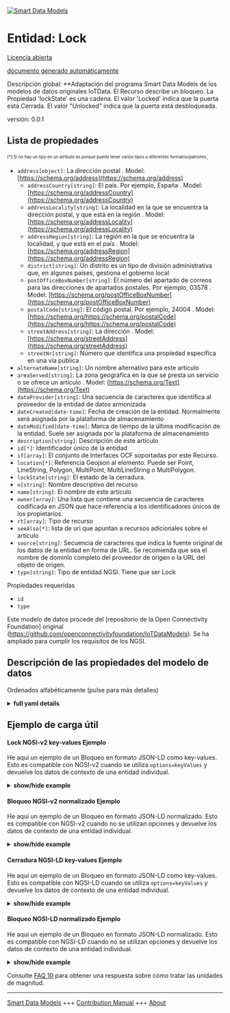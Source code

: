 <!-- 10-Header -->    
[![Smart Data Models](https://smartdatamodels.org/wp-content/uploads/2022/01/SmartDataModels_logo.png "Logo")](https://smartdatamodels.org)    
Entidad: Lock    
=============<!-- /10-Header -->    
<!-- 15-License -->    
[Licencia abierta](https://github.com/smart-data-models//dataModel.OCF/blob/master/Lock/LICENSE.md)    
[documento generado automáticamente](https://docs.google.com/presentation/d/e/2PACX-1vTs-Ng5dIAwkg91oTTUdt8ua7woBXhPnwavZ0FxgR8BsAI_Ek3C5q97Nd94HS8KhP-r_quD4H0fgyt3/pub?start=false&loop=false&delayms=3000#slide=id.gb715ace035_0_60)    
<!-- /15-License -->    
<!-- 20-Description -->    
Descripción global: **Adaptación del programa Smart Data Models de los modelos de datos originales IoTData. El Recurso describe un bloqueo. La Propiedad 'lockState' es una cadena. El valor 'Locked' indica que la puerta está Cerrada. El valor "Unlocked" indica que la puerta está desbloqueada.    
versión: 0.0.1    
<!-- /20-Description -->    
<!-- 30-PropertiesList -->    
## Lista de propiedades    
<sup><sub>[*] Si no hay un tipo en un atributo es porque puede tener varios tipos o diferentes formatos/patrones</sub></sup>.    
- `address[object]`: La dirección postal  . Model: [https://schema.org/address](https://schema.org/address)	- `addressCountry[string]`: El país. Por ejemplo, España  . Model: [https://schema.org/addressCountry](https://schema.org/addressCountry)    
	- `addressLocality[string]`: La localidad en la que se encuentra la dirección postal, y que está en la región  . Model: [https://schema.org/addressLocality](https://schema.org/addressLocality)    
	- `addressRegion[string]`: La región en la que se encuentra la localidad, y que está en el país  . Model: [https://schema.org/addressRegion](https://schema.org/addressRegion)    
	- `district[string]`: Un distrito es un tipo de división administrativa que, en algunos países, gestiona el gobierno local      
	- `postOfficeBoxNumber[string]`: El número del apartado de correos para las direcciones de apartados postales. Por ejemplo, 03578  . Model: [https://schema.org/postOfficeBoxNumber](https://schema.org/postOfficeBoxNumber)    
	- `postalCode[string]`: El código postal. Por ejemplo, 24004  . Model: [https://schema.org/https://schema.org/postalCode](https://schema.org/https://schema.org/postalCode)    
	- `streetAddress[string]`: La dirección  . Model: [https://schema.org/streetAddress](https://schema.org/streetAddress)    
	- `streetNr[string]`: Número que identifica una propiedad específica en una vía pública      
- `alternateName[string]`: Un nombre alternativo para este artículo  - `areaServed[string]`: La zona geográfica en la que se presta un servicio o se ofrece un artículo  . Model: [https://schema.org/Text](https://schema.org/Text)- `dataProvider[string]`: Una secuencia de caracteres que identifica al proveedor de la entidad de datos armonizada  - `dateCreated[date-time]`: Fecha de creación de la entidad. Normalmente será asignada por la plataforma de almacenamiento  - `dateModified[date-time]`: Marca de tiempo de la última modificación de la entidad. Suele ser asignada por la plataforma de almacenamiento  - `description[string]`: Descripción de este artículo  - `id[*]`: Identificador único de la entidad  - `if[array]`: El conjunto de Interfaces OCF soportadas por este Recurso.  - `location[*]`: Referencia Geojson al elemento. Puede ser Point, LineString, Polygon, MultiPoint, MultiLineString o MultiPolygon.  - `lockState[string]`: El estado de la cerradura.  - `n[string]`: Nombre descriptivo del recurso  - `name[string]`: El nombre de este artículo  - `owner[array]`: Una lista que contiene una secuencia de caracteres codificada en JSON que hace referencia a los identificadores únicos de los propietarios.  - `rt[array]`: Tipo de recurso  - `seeAlso[*]`: lista de uri que apuntan a recursos adicionales sobre el artículo  - `source[string]`: Secuencia de caracteres que indica la fuente original de los datos de la entidad en forma de URL. Se recomienda que sea el nombre de dominio completo del proveedor de origen o la URL del objeto de origen.  - `type[string]`: Tipo de entidad NGSI. Tiene que ser Lock  <!-- /30-PropertiesList -->    
<!-- 35-RequiredProperties -->    
Propiedades requeridas    
- `id`  - `type`  <!-- /35-RequiredProperties -->    
<!-- 40-RequiredProperties -->    
Este modelo de datos procede del [repositorio de la Open Connectivity Foundation] original (https://github.com/openconnectivityfoundation/IoTDataModels). Se ha ampliado para cumplir los requisitos de los NGSI.    
<!-- /40-RequiredProperties -->    
<!-- 50-DataModelHeader -->    
## Descripción de las propiedades del modelo de datos    
Ordenados alfabéticamente (pulse para más detalles)    
<!-- /50-DataModelHeader -->    
<!-- 60-ModelYaml -->    
<details><summary><strong>full yaml details</strong></summary>      
```yaml    
Lock:      
  description: Smart Data Models Program adaptation of the original IoTData data Models. The Resource describing a lock. The Property 'lockState' is a string. The value 'Locked' indicates that the door is Locked. The value 'Unlocked' indicates that the door is Unlocked.      
  properties:      
    address:      
      description: The mailing address      
      properties:      
        addressCountry:      
          description: 'The country. For example, Spain'      
          type: string      
          x-ngsi:      
            model: https://schema.org/addressCountry      
            type: Property      
        addressLocality:      
          description: 'The locality in which the street address is, and which is in the region'      
          type: string      
          x-ngsi:      
            model: https://schema.org/addressLocality      
            type: Property      
        addressRegion:      
          description: 'The region in which the locality is, and which is in the country'      
          type: string      
          x-ngsi:      
            model: https://schema.org/addressRegion      
            type: Property      
        district:      
          description: 'A district is a type of administrative division that, in some countries, is managed by the local government'      
          type: string      
          x-ngsi:      
            type: Property      
        postOfficeBoxNumber:      
          description: 'The post office box number for PO box addresses. For example, 03578'      
          type: string      
          x-ngsi:      
            model: https://schema.org/postOfficeBoxNumber      
            type: Property      
        postalCode:      
          description: 'The postal code. For example, 24004'      
          type: string      
          x-ngsi:      
            model: https://schema.org/https://schema.org/postalCode      
            type: Property      
        streetAddress:      
          description: The street address      
          type: string      
          x-ngsi:      
            model: https://schema.org/streetAddress      
            type: Property      
        streetNr:      
          description: Number identifying a specific property on a public street      
          type: string      
          x-ngsi:      
            type: Property      
      type: object      
      x-ngsi:      
        model: https://schema.org/address      
        type: Property      
    alternateName:      
      description: An alternative name for this item      
      type: string      
      x-ngsi:      
        type: Property      
    areaServed:      
      description: The geographic area where a service or offered item is provided      
      type: string      
      x-ngsi:      
        model: https://schema.org/Text      
        type: Property      
    dataProvider:      
      description: A sequence of characters identifying the provider of the harmonised data entity      
      type: string      
      x-ngsi:      
        type: Property      
    dateCreated:      
      description: Entity creation timestamp. This will usually be allocated by the storage platform      
      format: date-time      
      type: string      
      x-ngsi:      
        type: Property      
    dateModified:      
      description: Timestamp of the last modification of the entity. This will usually be allocated by the storage platform      
      format: date-time      
      type: string      
      x-ngsi:      
        type: Property      
    description:      
      description: A description of this item      
      type: string      
      x-ngsi:      
        type: Property      
    id:      
      anyOf:      
        - description: Identifier format of any NGSI entity      
          maxLength: 256      
          minLength: 1      
          pattern: ^[\w\-\.\{\}\$\+\*\[\]`|~^@!,:\\]+$      
          type: string      
          x-ngsi:      
            type: Property      
        - description: Identifier format of any NGSI entity      
          format: uri      
          type: string      
          x-ngsi:      
            type: Property      
      description: Unique identifier of the entity      
      x-ngsi:      
        type: Property      
    if:      
      description: The OCF Interface set supported by this Resource.      
      items:      
        enum:      
          - oic.if.a      
          - oic.if.baseline      
        type: string      
      minItems: 2      
      readOnly: true      
      type: array      
      uniqueItems: true      
      x-ngsi:      
        type: Property      
    location:      
      description: 'Geojson reference to the item. It can be Point, LineString, Polygon, MultiPoint, MultiLineString or MultiPolygon'      
      oneOf:      
        - description: Geojson reference to the item. Point      
          properties:      
            bbox:      
              items:      
                type: number      
              minItems: 4      
              type: array      
            coordinates:      
              items:      
                type: number      
              minItems: 2      
              type: array      
            type:      
              enum:      
                - Point      
              type: string      
          required:      
            - type      
            - coordinates      
          title: GeoJSON Point      
          type: object      
          x-ngsi:      
            type: GeoProperty      
        - description: Geojson reference to the item. LineString      
          properties:      
            bbox:      
              items:      
                type: number      
              minItems: 4      
              type: array      
            coordinates:      
              items:      
                items:      
                  type: number      
                minItems: 2      
                type: array      
              minItems: 2      
              type: array      
            type:      
              enum:      
                - LineString      
              type: string      
          required:      
            - type      
            - coordinates      
          title: GeoJSON LineString      
          type: object      
          x-ngsi:      
            type: GeoProperty      
        - description: Geojson reference to the item. Polygon      
          properties:      
            bbox:      
              items:      
                type: number      
              minItems: 4      
              type: array      
            coordinates:      
              items:      
                items:      
                  items:      
                    type: number      
                  minItems: 2      
                  type: array      
                minItems: 4      
                type: array      
              type: array      
            type:      
              enum:      
                - Polygon      
              type: string      
          required:      
            - type      
            - coordinates      
          title: GeoJSON Polygon      
          type: object      
          x-ngsi:      
            type: GeoProperty      
        - description: Geojson reference to the item. MultiPoint      
          properties:      
            bbox:      
              items:      
                type: number      
              minItems: 4      
              type: array      
            coordinates:      
              items:      
                items:      
                  type: number      
                minItems: 2      
                type: array      
              type: array      
            type:      
              enum:      
                - MultiPoint      
              type: string      
          required:      
            - type      
            - coordinates      
          title: GeoJSON MultiPoint      
          type: object      
          x-ngsi:      
            type: GeoProperty      
        - description: Geojson reference to the item. MultiLineString      
          properties:      
            bbox:      
              items:      
                type: number      
              minItems: 4      
              type: array      
            coordinates:      
              items:      
                items:      
                  items:      
                    type: number      
                  minItems: 2      
                  type: array      
                minItems: 2      
                type: array      
              type: array      
            type:      
              enum:      
                - MultiLineString      
              type: string      
          required:      
            - type      
            - coordinates      
          title: GeoJSON MultiLineString      
          type: object      
          x-ngsi:      
            type: GeoProperty      
        - description: Geojson reference to the item. MultiLineString      
          properties:      
            bbox:      
              items:      
                type: number      
              minItems: 4      
              type: array      
            coordinates:      
              items:      
                items:      
                  items:      
                    items:      
                      type: number      
                    minItems: 2      
                    type: array      
                  minItems: 4      
                  type: array      
                type: array      
              type: array      
            type:      
              enum:      
                - MultiPolygon      
              type: string      
          required:      
            - type      
            - coordinates      
          title: GeoJSON MultiPolygon      
          type: object      
          x-ngsi:      
            type: GeoProperty      
      x-ngsi:      
        type: GeoProperty      
    lockState:      
      description: The state of the lock.      
      enum:      
        - Locked      
        - Unlocked      
      type: string      
      x-ngsi:      
        type: Property      
    n:      
      description: Friendly name of the Resource      
      maxLength: 64      
      readOnly: true      
      type: string      
      x-ngsi:      
        type: Property      
    name:      
      description: The name of this item      
      type: string      
      x-ngsi:      
        type: Property      
    owner:      
      description: A List containing a JSON encoded sequence of characters referencing the unique Ids of the owner(s)      
      items:      
        anyOf:      
          - description: Identifier format of any NGSI entity      
            maxLength: 256      
            minLength: 1      
            pattern: ^[\w\-\.\{\}\$\+\*\[\]`|~^@!,:\\]+$      
            type: string      
            x-ngsi:      
              type: Property      
          - description: Identifier format of any NGSI entity      
            format: uri      
            type: string      
            x-ngsi:      
              type: Property      
        description: Unique identifier of the entity      
        x-ngsi:      
          type: Property      
      type: array      
      x-ngsi:      
        type: Property      
    rt:      
      description: Resource Type      
      items:      
        enum:      
          - oic.r.lock.status      
        maxLength: 64      
        type: string      
      minItems: 1      
      readOnly: true      
      type: array      
      uniqueItems: true      
      x-ngsi:      
        type: Property      
    seeAlso:      
      description: list of uri pointing to additional resources about the item      
      oneOf:      
        - items:      
            format: uri      
            type: string      
          minItems: 1      
          type: array      
        - format: uri      
          type: string      
      x-ngsi:      
        type: Property      
    source:      
      description: 'A sequence of characters giving the original source of the entity data as a URL. Recommended to be the fully qualified domain name of the source provider, or the URL to the source object'      
      type: string      
      x-ngsi:      
        type: Property      
    type:      
      description: NGSI entity type. It has to be Lock      
      enum:      
        - Lock      
      type: string      
      x-ngsi:      
        type: Property      
  required:      
    - id      
    - type      
  type: object      
  x-derived-from: https://github.com/OpenInterConnect/IoTDataModels/blob/master/LockResURI.swagger.json      
  x-disclaimer: 'Redistribution and use in source and binary forms, with or without modification, are permitted  provided that the license conditions are met. Copyleft (c) 2022 Contributors to Smart Data Models Program'      
  x-license-url: https://github.com/smart-data-models/dataModel.OCF/blob/master/Lock/LICENSE.md      
  x-model-schema: https://smart-data-models.github.io/dataModel.IoTDataModels/Lock/schema.json      
  x-model-tags: OCF      
  x-version: 0.0.1      
```    
</details>      
<!-- /60-ModelYaml -->    
<!-- 70-MiddleNotes -->    
<!-- /70-MiddleNotes -->    
<!-- 80-Examples -->    
## Ejemplo de carga útil    
#### Lock NGSI-v2 key-values Ejemplo    
He aquí un ejemplo de un Bloqueo en formato JSON-LD como key-values. Esto es compatible con NGSI-v2 cuando se utiliza `options=keyValues` y devuelve los datos de contexto de una entidad individual.    
<details><summary><strong>show/hide example</strong></summary>      
```json  
{  
  "id": "urn:ngsi-ld:Lock:id:RPFO:44012131",  
  "dateCreated": "2017-06-11T15:37:09Z",  
  "dateModified": "1980-01-15T22:40:11Z",  
  "source": "Senior agreement against environmental investment last simple. Him toward civil skill not per.",  
  "name": "Prevent administration state worker. Act thousand main consumer special more.",  
  "alternateName": "Sen",  
  "description": "Share risk state. Lot lose become. Certainly professional word bar right order.",  
  "dataProvider": "Move four nation explain free. Already pull half good head possible relate.",  
  "owner": [  
    "urn:ngsi-ld:Lock:items:FJTK:10760574",  
    "urn:ngsi-ld:Lock:items:FDDK:94705776"  
  ],  
  "seeAlso": [  
    "urn:ngsi-ld:Lock:items:BEUC:70787652"  
  ],  
  "location": {  
    "type": "Point",  
    "coordinates": [  
      79.6651355,  
      156.419772  
    ]  
  },  
  "address": {  
    "streetAddress": "Produce young white who.",  
    "addressLocality": "Return or exist but film improve. Without teach profes",  
    "addressRegion": "Drug right left",  
    "addressCountry": "Strong world treat also poor. Ball buy magazine thank simply",  
    "postalCode": "Ability heavy blood manage. Can different nor perhaps list. Trip push fast attention help seat audience.",  
    "postOfficeBoxNumber": "Himself list boy. Bette",  
    "streetNr": "Real those expect share present structure detail. Future decade notice stock.",  
    "district": "Report measure trade under memory consider. Worry "  
  },  
  "areaServed": "Huge common unit lose industry she. Air Congress my point start power author.",  
  "rt": [  
    "oic.r.lock.status"  
  ],  
  "lockState": "Unlocked",  
  "n": "Hard hold radio product",  
  "if": [  
    "oic.if.a",  
    "oic.if.baseline"  
  ],  
  "type": "Lock"  
}  
```  
</details>    
#### Bloqueo NGSI-v2 normalizado Ejemplo    
He aquí un ejemplo de un Bloqueo en formato JSON-LD normalizado. Esto es compatible con NGSI-v2 cuando no se utilizan opciones y devuelve los datos de contexto de una entidad individual.    
<details><summary><strong>show/hide example</strong></summary>      
```json  
{  
  "id": "urn:ngsi-ld:Lock:id:RPFO:44012131",  
  "dateCreated": {  
    "type": "DateTime",  
    "value": "2017-06-11T15:37:09Z"  
  },  
  "dateModified": {  
    "type": "DateTime",  
    "value": "1980-01-15T22:40:11Z"  
  },  
  "source": {  
    "type": "Text",  
    "value": "Senior agreement against environmental investment last simple. Him toward civil skill not per."  
  },  
  "name": {  
    "type": "Text",  
    "value": "Prevent administration state worker. Act thousand main consumer special more."  
  },  
  "alternateName": {  
    "type": "Text",  
    "value": "Sen"  
  },  
  "description": {  
    "type": "Text",  
    "value": "Share risk state. Lot lose become. Certainly professional word bar right order."  
  },  
  "dataProvider": {  
    "type": "Text",  
    "value": "Move four nation explain free. Already pull half good head possible relate."  
  },  
  "owner": {  
    "type": "StructuredValue",  
    "value": [  
      "urn:ngsi-ld:Lock:items:FJTK:10760574",  
      "urn:ngsi-ld:Lock:items:FDDK:94705776"  
    ]  
  },  
  "seeAlso": {  
    "type": "StructuredValue",  
    "value": [  
      "urn:ngsi-ld:Lock:items:BEUC:70787652"  
    ]  
  },  
  "location": {  
    "type": "geo:json",  
    "value": {  
      "type": "Point",  
      "coordinates": [  
        79.6651355,  
        156.419772  
      ]  
    }  
  },  
  "address": {  
    "type": "StructuredValue",  
    "value": {  
      "streetAddress": "Produce young white who.",  
      "addressLocality": "Return or exist but film improve. Without teach profes",  
      "addressRegion": "Drug right left",  
      "addressCountry": "Strong world treat also poor. Ball buy magazine thank simply",  
      "postalCode": "Ability heavy blood manage. Can different nor perhaps list. Trip push fast attention help seat audience.",  
      "postOfficeBoxNumber": "Himself list boy. Bette",  
      "streetNr": "Real those expect share present structure detail. Future decade notice stock.",  
      "district": "Report measure trade under memory consider. Worry "  
    }  
  },  
  "areaServed": {  
    "type": "Text",  
    "value": "Huge common unit lose industry she. Air Congress my point start power author."  
  },  
  "rt": {  
    "type": "StructuredValue",  
    "value": [  
      "oic.r.lock.status"  
    ]  
  },  
  "lockState": {  
    "type": "Text",  
    "value": "Unlocked"  
  },  
  "n": {  
    "type": "Text",  
    "value": "Hard hold radio product"  
  },  
  "if": {  
    "type": "StructuredValue",  
    "value": [  
      "oic.if.a",  
      "oic.if.baseline"  
    ]  
  },  
  "type": "Lock"  
}  
```  
</details>    
#### Cerradura NGSI-LD key-values Ejemplo    
He aquí un ejemplo de un Bloqueo en formato JSON-LD como key-values. Esto es compatible con NGSI-LD cuando se utiliza `options=keyValues` y devuelve los datos de contexto de una entidad individual.    
<details><summary><strong>show/hide example</strong></summary>      
```json  
{  
  "id": "urn:ngsi-ld:Lock:id:RPFO:44012131",  
  "dateCreated": "2017-06-11T15:37:09Z",  
  "dateModified": "1980-01-15T22:40:11Z",  
  "source": "Senior agreement against environmental investment last simple. Him toward civil skill not per.",  
  "name": "Prevent administration state worker. Act thousand main consumer special more.",  
  "alternateName": "Sen",  
  "description": "Share risk state. Lot lose become. Certainly professional word bar right order.",  
  "dataProvider": "Move four nation explain free. Already pull half good head possible relate.",  
  "owner": [  
    "urn:ngsi-ld:Lock:items:FJTK:10760574",  
    "urn:ngsi-ld:Lock:items:FDDK:94705776"  
  ],  
  "seeAlso": [  
    "urn:ngsi-ld:Lock:items:BEUC:70787652"  
  ],  
  "location": {  
    "type": "Point",  
    "coordinates": [  
      79.6651355,  
      156.419772  
    ]  
  },  
  "address": {  
    "streetAddress": "Produce young white who.",  
    "addressLocality": "Return or exist but film improve. Without teach profes",  
    "addressRegion": "Drug right left",  
    "addressCountry": "Strong world treat also poor. Ball buy magazine thank simply",  
    "postalCode": "Ability heavy blood manage. Can different nor perhaps list. Trip push fast attention help seat audience.",  
    "postOfficeBoxNumber": "Himself list boy. Bette",  
    "streetNr": "Real those expect share present structure detail. Future decade notice stock.",  
    "district": "Report measure trade under memory consider. Worry "  
  },  
  "areaServed": "Huge common unit lose industry she. Air Congress my point start power author.",  
  "rt": [  
    "oic.r.lock.status"  
  ],  
  "lockState": "Unlocked",  
  "n": "Hard hold radio product",  
  "if": [  
    "oic.if.a",  
    "oic.if.baseline"  
  ],  
  "type": "Lock",  
  "@context": [  
    "https://smartdatamodels.org/context.jsonld"  
  ]  
}  
```  
</details>    
#### Bloqueo NGSI-LD normalizado Ejemplo    
He aquí un ejemplo de un Bloqueo en formato JSON-LD normalizado. Esto es compatible con NGSI-LD cuando no se utilizan opciones y devuelve los datos de contexto de una entidad individual.    
<details><summary><strong>show/hide example</strong></summary>      
```json  
{  
    "id": "urn:ngsi-ld:Lock:id:RPFO:44012131",  
    "dateCreated": {  
        "type": "Property",  
        "value": {  
            "@type": "DateTime",  
            "@value": "2017-06-11T15:37:09Z"  
        }  
    },  
    "dateModified": {  
        "type": "Property",  
        "value": {  
            "@type": "DateTime",  
            "@value": "1980-01-15T22:40:11Z"  
        }  
    },  
    "source": {  
        "type": "Property",  
        "value": "Senior agreement against environmental investment last simple. Him toward civil skill not per."  
    },  
    "name": {  
        "type": "Property",  
        "value": "Prevent administration state worker. Act thousand main consumer special more."  
    },  
    "alternateName": {  
        "type": "Property",  
        "value": "Sen"  
    },  
    "description": {  
        "type": "Property",  
        "value": "Share risk state. Lot lose become. Certainly professional word bar right order."  
    },  
    "dataProvider": {  
        "type": "Property",  
        "value": "Move four nation explain free. Already pull half good head possible relate."  
    },  
    "owner": {  
        "type": "Property",  
        "value": [  
            "urn:ngsi-ld:Lock:items:FJTK:10760574",  
            "urn:ngsi-ld:Lock:items:FDDK:94705776"  
        ]  
    },  
    "seeAlso": {  
        "type": "Property",  
        "value": [  
            "urn:ngsi-ld:Lock:items:BEUC:70787652"  
        ]  
    },  
    "location": {  
        "type": "GeoProperty",  
        "value": {  
            "type": "Point",  
            "coordinates": [  
                79.6651355,  
                156.419772  
            ]  
        }  
    },  
    "address": {  
        "type": "Property",  
        "value": {  
            "streetAddress": "Produce young white who.",  
            "addressLocality": "Return or exist but film improve. Without teach profes",  
            "addressRegion": "Drug right left",  
            "addressCountry": "Strong world treat also poor. Ball buy magazine thank simply",  
            "postalCode": "Ability heavy blood manage. Can different nor perhaps list. Trip push fast attention help seat audience.",  
            "postOfficeBoxNumber": "Himself list boy. Bette",  
            "streetNr": "Real those expect share present structure detail. Future decade notice stock.",  
            "district": "Report measure trade under memory consider. Worry "  
        }  
    },  
    "areaServed": {  
        "type": "Property",  
        "value": "Huge common unit lose industry she. Air Congress my point start power author."  
    },  
    "rt": {  
        "type": "Property",  
        "value": [  
            "oic.r.lock.status"  
        ]  
    },  
    "lockState": {  
        "type": "Property",  
        "value": "Unlocked"  
    },  
    "n": {  
        "type": "Property",  
        "value": "Hard hold radio product"  
    },  
    "if": {  
        "type": "Property",  
        "value": [  
            "oic.if.a",  
            "oic.if.baseline"  
        ]  
    },  
    "type": "Lock",  
    "@context": [  
        "https://smartdatamodels.org/context.jsonld"  
    ]  
}  
```  
</details><!-- /80-Examples -->    
<!-- 90-FooterNotes -->    
<!-- /90-FooterNotes -->    
<!-- 95-Units -->    
Consulte [FAQ 10](https://smartdatamodels.org/index.php/faqs/) para obtener una respuesta sobre cómo tratar las unidades de magnitud.    
<!-- /95-Units -->    
<!-- 97-LastFooter -->    
---    
[Smart Data Models](https://smartdatamodels.org) +++ [Contribution Manual](https://bit.ly/contribution_manual) +++ [About](https://bit.ly/Introduction_SDM)<!-- /97-LastFooter -->    
